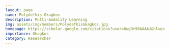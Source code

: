 ```yaml
---
layout: page
name: Polydefkis Gkagkos
description: Multi-modality Learning
img: assets/img/members/PolydefkisGkagkos.jpg
homepage: https://scholar.google.com/citations?user=8wgDr90AAAAJ&hl=en
importance: Gkagkos
category: Researcher
---
```

